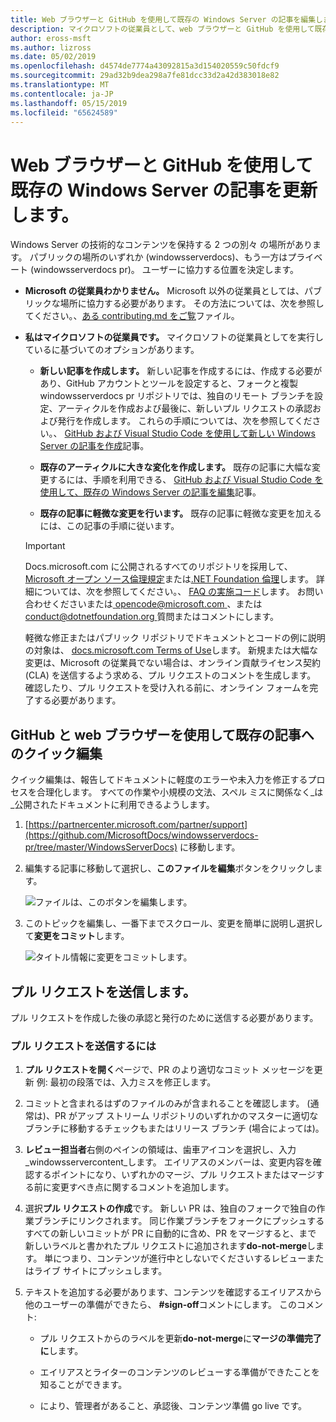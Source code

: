 ```yaml
---
title: Web ブラウザーと GitHub を使用して既存の Windows Server の記事を編集します。
description: マイクロソフトの従業員として、web ブラウザーと GitHub を使用して既存の Windows Server のドキュメントにクイック編集を加える方法。
author: eross-msft
ms.author: lizross
ms.date: 05/02/2019
ms.openlocfilehash: d4574de7774a43092815a3d154020559c50fdcf9
ms.sourcegitcommit: 29ad32b9dea298a7fe81dcc33d2a42d383018e82
ms.translationtype: MT
ms.contentlocale: ja-JP
ms.lasthandoff: 05/15/2019
ms.locfileid: "65624589"
---
```

# <a name="update-existing-windows-server-articles-using-a-web-browser-and-github"></a>Web ブラウザーと GitHub を使用して既存の Windows Server の記事を更新します。

Windows Server の技術的なコンテンツを保持する 2 つの別々 の場所があります。 パブリックの場所のいずれか (windowsserverdocs)、もう一方はプライベート (windowsserverdocs pr)。 ユーザーに協力する位置を決定します。

- **Microsoft の従業員わかりません。** Microsoft 以外の従業員としては、パブリックな場所に協力する必要があります。 その方法については、次を参照してください。、[ある contributing.md をご覧](https://github.com/MicrosoftDocs/windowsserverdocs/blob/master/CONTRIBUTING.md)ファイル。

- **私はマイクロソフトの従業員です。** マイクロソフトの従業員としてを実行しているに基づいてのオプションがあります。

    - **新しい記事を作成します。** 新しい記事を作成するには、作成する必要があり、GitHub アカウントとツールを設定すると、フォークと複製 windowsserverdocs pr リポジトリでは、独自のリモート ブランチを設定、アーティクルを作成および最後に、新しいプル リクエストの承認および発行を作成します。 これらの手順については、次を参照してください。、 [GitHub および Visual Studio Code を使用して新しい Windows Server の記事を作成](create-new-using-github.md)記事。

    - **既存のアーティクルに大きな変化を作成します。** 既存の記事に大幅な変更するには、手順を利用できる、 [GitHub および Visual Studio Code を使用して、既存の Windows Server の記事を編集](edit-existing-using-github.md)記事。

    - **既存の記事に軽微な変更を行います。** 既存の記事に軽微な変更を加えるには、この記事の手順に従います。

    > [!IMPORTANT]
    > Docs.microsoft.com に公開されるすべてのリポジトリを採用して、 [Microsoft オープン ソース倫理規定](https://opensource.microsoft.com/codeofconduct/)または[.NET Foundation 倫理](https://dotnetfoundation.org/code-of-conduct)します。 詳細については、次を参照してください。、 [FAQ の実施コード](https://opensource.microsoft.com/codeofconduct/faq/)します。 お問い合わせくださいまたは[ opencode@microsoft.com ](mailto:opencode@microsoft.com)、または[ conduct@dotnetfoundation.org ](mailto:conduct@dotnetfoundation.org)質問またはコメントにします。
    >
    > 軽微な修正またはパブリック リポジトリでドキュメントとコードの例に説明の対象は、 [docs.microsoft.com Terms of Use](https://docs.microsoft.com/legal/termsofuse)します。 新規または大幅な変更は、Microsoft の従業員でない場合は、オンライン貢献ライセンス契約 (CLA) を送信するよう求める、プル リクエストのコメントを生成します。 確認したり、プル リクエストを受け入れる前に、オンライン フォームを完了する必要があります。

## <a name="quick-edits-to-existing-articles-using-github-and-a-web-browser"></a>GitHub と web ブラウザーを使用して既存の記事へのクイック編集

クイック編集は、報告してドキュメントに軽度のエラーや未入力を修正するプロセスを合理化します。 すべての作業や小規模の文法、スペル ミスに関係なく_は_公開されたドキュメントに利用できるようします。

1. [https://partnercenter.microsoft.com/partner/support](https://github.com/MicrosoftDocs/windowsserverdocs-pr/tree/master/WindowsServerDocs) に移動します。

2. 編集する記事に移動して選択し、**このファイルを編集**ボタンをクリックします。

   ![ファイルは、このボタンを編集します。](media/github-browser-updates/edit-this-file.png)

3. このトピックを編集し、一番下までスクロール、変更を簡単に説明し選択して**変更をコミット**します。

    ![タイトル情報に変更をコミットします。](media/github-browser-updates/commit-changes.png)

## <a name="submit-the-pull-request"></a>プル リクエストを送信します。

プル リクエストを作成した後の承認と発行のために送信する必要があります。

### <a name="to-submit-your-pull-request"></a>プル リクエストを送信するには

1. **プル リクエストを開く**ページで、PR のより適切なコミット メッセージを更新 例: 最初の段落では、入力ミスを修正します。

2. コミットと含まれるはずのファイルのみが含まれることを確認します。 (通常は)、PR がアップ ストリーム リポジトリのいずれかのマスターに適切なブランチに移動するチェックもまたはリリース ブランチ (場合によっては)。

3. **レビュー担当者**右側のペインの領域は、歯車アイコンを選択し、入力_windowsservercontent_します。 エイリアスのメンバーは、変更内容を確認するポイントになり、いずれかのマージ、プル リクエストまたはマージする前に変更すべき点に関するコメントを追加します。

4. 選択**プル リクエストの作成**です。 新しい PR は、独自のフォークで独自の作業ブランチにリンクされます。 同じ作業ブランチをフォークにプッシュするすべての新しいコミットが PR に自動的に含め、PR をマージすると、まで 新しいラベルと書かれたプル リクエストに追加されます**do-not-merge**します。 単につまり、コンテンツが進行中としないでくださいするレビューまたはライブ サイトにプッシュします。

5. テキストを追加する必要があります、コンテンツを確認するエイリアスから他のユーザーの準備ができたら、 **#sign-off**コメントにします。 このコメント:

    - プル リクエストからのラベルを更新**do-not-merge**に**マージの準備完了に**します。

    - エイリアスとライターのコンテンツのレビューする準備ができたことを知ることができます。

    - により、管理者があること、承認後、コンテンツ準備 go live です。
